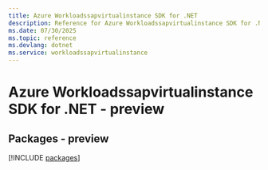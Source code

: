 ```yaml
---
title: Azure Workloadssapvirtualinstance SDK for .NET
description: Reference for Azure Workloadssapvirtualinstance SDK for .NET
ms.date: 07/30/2025
ms.topic: reference
ms.devlang: dotnet
ms.service: workloadssapvirtualinstance
---
```

# Azure Workloadssapvirtualinstance SDK for .NET - preview
## Packages - preview
[!INCLUDE [packages](workloadssapvirtualinstance-index.md)]